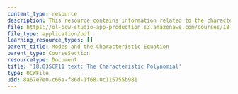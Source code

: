 ```yaml
---
content_type: resource
description: This resource contains information related to the characteristic polynomial.
file: https://ol-ocw-studio-app-production.s3.amazonaws.com/courses/18-03sc-differential-equations-fall-2011/8a67e7e0c66af86d1f680c115755b981_MIT18_03SCF11_s12_2btext.pdf
file_type: application/pdf
learning_resource_types: []
parent_title: Modes and the Characteristic Equation
parent_type: CourseSection
resourcetype: Document
title: '18.03SCF11 text: The Characteristic Polynomial'
type: OCWFile
uid: 8a67e7e0-c66a-f86d-1f68-0c115755b981
---
```

